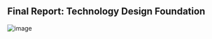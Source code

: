 ## Final Report: Technology Design Foundation


	
![image](https://github.com/Berkeley-MDes/tdf-fa23-giakirk/assets/143003508/7bf30bd2-efbc-43a8-96ba-7e0ddf687325)
